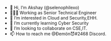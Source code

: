 - 👋 Hi, I’m Akshay (@selenophilexo)
- 👨🏻‍💻 Working as Senior Technical Engineer
- 👀 I’m interested in Cloud and Security,EHH.
- 🌱 I’m currently learning Cyber Security
- 💞️ I’m looking to collaborate on CSE,IT.
- 📫 How to reach me @Đemön😈#2468 Discord.

<!---
selenophilexo/selenophilexo is a ✨ special ✨ repository because its `README.md` (this file) appears on your GitHub profile.
You can click the Preview link to take a look at your changes.
--->
